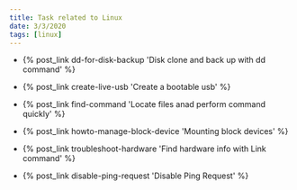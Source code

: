 ```yaml
---
title: Task related to Linux
date: 3/3/2020
tags: [linux]
---
```


* {% post_link dd-for-disk-backup 'Disk clone and back up with dd command' %}

* {% post_link create-live-usb 'Create a bootable usb' %}

* {% post_link find-command 'Locate files anad perform command quickly' %}

* {% post_link howto-manage-block-device 'Mounting block devices' %}

* {% post_link troubleshoot-hardware 'Find hardware info with Link command' %}

* {% post_link disable-ping-request 'Disable Ping Request' %}
